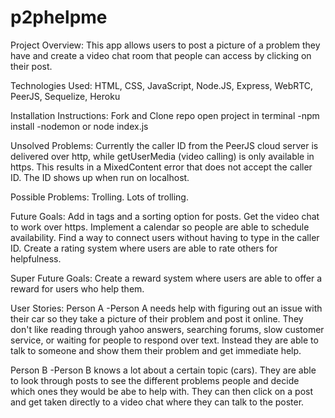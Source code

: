 # p2phelpme

Project Overview:
This app allows users to post a picture of a problem they have and create a video chat room that people can access by clicking on their post.

Technologies Used:
HTML, CSS, JavaScript, Node.JS, Express, WebRTC, PeerJS, Sequelize, Heroku

Installation Instructions: 
Fork and Clone repo
open project in terminal
-npm install
-nodemon or node index.js

Unsolved Problems:
Currently the caller ID from the PeerJS cloud server is delivered over http, while getUserMedia (video calling) is only available in https. This results in a MixedContent error that does not accept the caller ID. The ID shows up when run on localhost.

Possible Problems:
Trolling. Lots of trolling.

Future Goals:
Add in tags and a sorting option for posts.
Get the video chat to work over https.
Implement a calendar so people are able to schedule availability.
Find a way to connect users without having to type in the caller ID.
Create a rating system where users are able to rate others for helpfulness.

Super Future Goals:
Create a reward system where users are able to offer a reward for users who help them.


User Stories:
Person A
-Person A needs help with figuring out an issue with their car so they take a picture of their problem and post it online. They don't like reading through yahoo answers, searching forums, slow customer service, or waiting for people to respond over text. Instead they are able to talk to someone and show them their problem and get immediate help.

Person B
-Person B knows a lot about a certain topic (cars). They are able to look through posts to see the different problems people and decide which ones they would be abe to help with. They can then click on a post and get taken directly to a video chat where they can talk to the poster. 